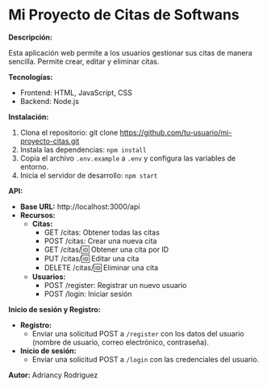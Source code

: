 # Mi Proyecto de Citas de Softwans

**Descripción:**

Esta aplicación web permite a los usuarios gestionar sus citas de manera sencilla. Permite crear, editar y eliminar citas.

**Tecnologías:**

* Frontend: HTML, JavaScript, CSS
* Backend: Node.js


**Instalación:**

1. Clona el repositorio: git clone https://github.com/tu-usuario/mi-proyecto-citas.git
2. Instala las dependencias: `npm install`
3. Copia el archivo `.env.example` a `.env` y configura las variables de entorno.
4. Inicia el servidor de desarrollo: `npm start`

**API:**

* **Base URL:** http://localhost:3000/api
* **Recursos:**
    * **Citas:**
        * GET /citas: Obtener todas las citas
        * POST /citas: Crear una nueva cita
        * GET /citas/:id: Obtener una cita por ID
        * PUT /citas/:id: Editar una cita
        * DELETE /citas/:id: Eliminar una cita
    * **Usuarios:**
        * POST /register: Registrar un nuevo usuario
        * POST /login: Iniciar sesión

**Inicio de sesión y Registro:**
* **Registro:**
    * Enviar una solicitud POST a `/register` con los datos del usuario (nombre de usuario, correo electrónico, contraseña).
* **Inicio de sesión:**
    * Enviar una solicitud POST a `/login` con las credenciales del usuario.

**Autor:**
Adriancy Rodriguez
